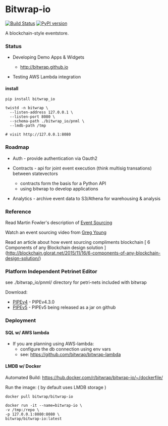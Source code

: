 # Bitwrap-io

[![Build Status](https://travis-ci.org/bitwrap/bitwrap-io.svg?branch=master)](https://travis-ci.org/bitwrap/bitwrap-io)
[![PyPI version](https://badge.fury.io/py/bitwrap_io.svg)](https://badge.fury.io/py/bitwrap_io)

A blockchain-style eventstore.

### Status

* Developing Demo Apps & Widgets
  * http://bitwrap.github.io 

* Testing AWS Lambda integration

#### install

    pip install bitwrap_io

    twistd -n bitwrap \
      --listen-address 127.0.0.1 \
      --listen-port 8080 \
      --schema-path ./bitwrap_io/pnml \
      --lmdb-path /tmp

    # visit http://127.0.0.1:8080

### Roadmap

* Auth - provide authentication via Oauth2

* Contracts - api for joint event execution (think multisig transations) between statevectors
  * contracts form the basis for a Python API
  * using bitwrap to develop applications

* Analytics - archive event data to S3/Athena for warehousing & analysis

### Reference

Read Martin Fowler's description of [Event Sourcing](http://martinfowler.com/eaaDev/EventSourcing.html)

Watch an event sourcing video from [Greg Young](https://www.youtube.com/watch?v=8JKjvY4etTY)

Read an article about how event sourcing compliments blockchain [ 6 Components of any Blockchain design solution ] (http://blockchain.glorat.net/2015/11/16/6-components-of-any-blockchain-design-solution/)

### Platform Independent Petrinet Editor
see ./bitwrap_io/pnml/ directory for petri-nets included with bitwrap

Download:
* [PIPEv4](https://sourceforge.net/projects/pipe2/files/PIPEv4/PIPEv4.3.0/) - PIPEv4.3.0
* [PIPEv5](https://github.com/sarahtattersall/PIPE) - PIPEv5 being released as a jar on github

### Deployment

#### SQL w/ AWS lambda

* If you are planning using AWS-lambda:
  * configure the db connection using env vars
  * see: https://github.com/bitwrap/bitwrap-lambda

#### LMDB w/ Docker

Automated Build: https://hub.docker.com/r/bitwrap/bitwrap-io/~/dockerfile/

Run the image: ( by default uses LMDB storage )

    docker pull bitwrap/bitwrap-io

    docker run -it --name=bitwrap-io \
    -v /tmp:/repo \
    -p 127.0.0.1:8080:8080 \
    bitwrap/bitwrap-io:latest

